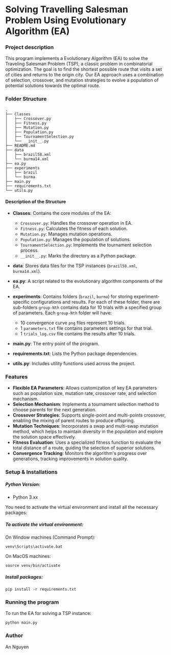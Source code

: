 # Solving Travelling Salesman Problem Using Evolutionary Algorithm (EA)

### Project description
This program implements a Evolutionary Algorithm (EA) to solve the Traveling Salesman Problem (TSP),
a classic problem in combinatorial optimization. The goal is to find the shortest possible route 
that visits a set of cities and returns to the origin city. Our EA approach uses a combination 
of selection, crossover, and mutation strategies to evolve a population of potential solutions 
towards the optimal route.

### Folder Structure
```commandline
.
├── Classes
│   ├── Crossover.py
│   ├── Fitness.py
│   ├── Mutation.py
│   ├── Population.py
│   ├── TournamentSelection.py
│   └── __init__.py
├── README.md
├── data
│   ├── brazil58.xml
│   └── burma14.xml
├── ea.py
├── experiments
│   ├── brazil
│   └── burma
├── main.py
├── requirements.txt
└── utils.py

```

#### Description of the Structure

- **Classes**: Contains the core modules of the EA:
  - `Crossover.py`: Handles the crossover operation in EA.
  - `Fitness.py`: Calculates the fitness of each solution.
  - `Mutation.py`: Manages mutation operations.
  - `Population.py`: Manages the population of solutions.
  - `TournamentSelection.py`: Implements the tournament selection process.
  - `__init__.py`: Marks the directory as a Python package.

- **data**: Stores data files for the TSP instances (`brazil58.xml`, `burma14.xml`).

- **ea.py**: A script related to the evolutionary algorithm components of the EA.

- **experiments**: Contains folders (`brazil`, `burma`) for storing experiment-specific configurations and results.
For each of these folder, there are sub-folders `group-Nth` contains data for 10 trials with a 
specified group of parameters. Each `group-Nth` folder will have:
  - 10 convergence curve `png` files represent 10 trials.
  - 1 `parameters.txt` file contains parameters settings for that trial.
  - 1 `trials_log.csv` file contains the results after 10 trials.

- **main.py**: The entry point of the program.

- **requirements.txt**: Lists the Python package dependencies.

- **utils.py**: Includes utility functions used across the project.

### Features

- **Flexible EA Parameters**: Allows customization of key EA parameters such as population size, mutation rate, crossover rate, and selection mechanism.
- **Selection Mechanism**: Implements a tournament selection method to choose parents for the next generation.
- **Crossover Strategies**: Supports single-point and multi-points crossover, enabling the mixing of parent routes to produce offspring.
- **Mutation Techniques**: Incorporates a swap and multi-swap mutation method, which helps to maintain diversity in the population and explore the solution space effectively.
- **Fitness Evaluation**: Uses a specialized fitness function to evaluate the total distance of a route, guiding the selection of superior solutions.
- **Convergence Tracking**: Monitors the algorithm's progress over generations, tracking improvements in solution quality.

### Setup & Installations

##### Python Version:
- Python 3.xx

You need to activate the virtual environment and install all the necessary packages:

##### To activate the virtual environment:

On Window machines (Command Prompt):
```commandline
venv\Scripts\activate.bat
```
On MacOS machines:
```commandline
source venv/bin/activate
```

##### Install packages:
```commandline
pip install -r requirements.txt
```

### Running the program

To run the EA for solving a TSP instance:
```commandline
python main.py
```

### Author

An Nguyen

